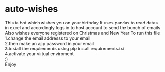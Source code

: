 # auto-wishes
This ia bot which wishes you on your birthday 
It uses pandas to read datas in excel and accordingly logs in to host account to send the bunch of emails
Also wishes everyone registered on Christmas and New Year 
To run this file <br/>
1.change the email addresss to your email<br/>
2.then make an app password in your email<br/>
3.install the requirements using pip install requirements.txt<br/>
4.activate your virtual enviroment<br/>
 :)<br/>
 Enjoy<br/>
 
